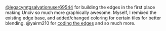 [@legacymtgsalvationuser69544](https://github.com/legacymtgsalvationuser69544/Edges-Tileset) for building the edges in the first place making Unciv so much more graphically awesome.
Myself, I remixed the existing edge base, and added/changed coloring for certain tiles for better blending.
@yairm210 for [coding the edges](https://github.com/yairm210/Unciv/commit/a91d32874b24de011935bfb0d3ae30d9a2927c8f) and so much more.
